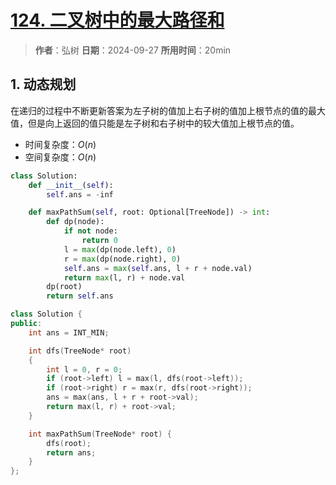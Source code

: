 # [124. 二叉树中的最大路径和](https://leetcode.cn/problems/binary-tree-maximum-path-sum/description)

> **作者**：弘树
> **日期**：2024-09-27
> **所用时间**：20min

## 1. 动态规划

在递归的过程中不断更新答案为左子树的值加上右子树的值加上根节点的值的最大值，但是向上返回的值只能是左子树和右子树中的较大值加上根节点的值。

- 时间复杂度：$O(n)$
- 空间复杂度：$O(n)$

```python
class Solution:
    def __init__(self):
        self.ans = -inf

    def maxPathSum(self, root: Optional[TreeNode]) -> int:
        def dp(node):
            if not node:
                return 0
            l = max(dp(node.left), 0)
            r = max(dp(node.right), 0)
            self.ans = max(self.ans, l + r + node.val)
            return max(l, r) + node.val
        dp(root)
        return self.ans
```

```C++
class Solution {
public:
    int ans = INT_MIN;

    int dfs(TreeNode* root)
    {
        int l = 0, r = 0;
        if (root->left) l = max(l, dfs(root->left));
        if (root->right) r = max(r, dfs(root->right));
        ans = max(ans, l + r + root->val);
        return max(l, r) + root->val;
    }

    int maxPathSum(TreeNode* root) {
        dfs(root);
        return ans;
    }
};
```